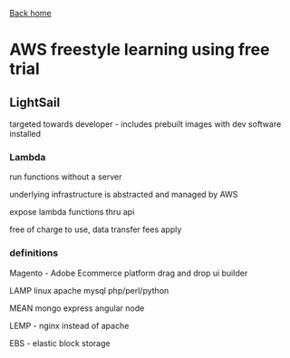[Back home](../index.md)

# AWS freestyle learning using free trial

## LightSail

targeted towards developer - includes prebuilt images with dev software installed

### Lambda 

run functions without a server 

underlying infrastructure is abstracted and managed by AWS

expose lambda functions thru api 

free of charge to use, data transfer fees apply 

### definitions

Magento - Adobe Ecommerce platform 
drag and drop ui builder

LAMP linux apache mysql php/perl/python

MEAN mongo express angular node 

LEMP - nginx instead of apache 

EBS - elastic block storage